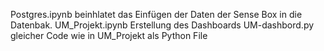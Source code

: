 Postgres.ipynb beinhlatet das Einfügen der Daten der Sense Box in die Datenbak. 
UM_Projekt.ipynb Erstellung des Dashboards
UM-dashbord.py gleicher Code wie in UM_Projekt als Python File
